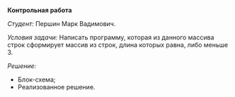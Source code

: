 **Контрольная работа**

*Студент:* Першин Марк Вадимович.

*Условия задачи:* Написать программу, которая из данного массива строк сформирует массив из строк, длина которых равна, либо меньше 3.

*Решение:*

* Блок-схема;
* Реализованное решение.
